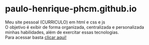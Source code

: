 # paulo-henrique-phcm.github.io
Meu site pessoal (CURRICULO) em html e css e js<br>
O objetivo é exibir de forma organizada, centralizada e personalizada minhas habilidades, além de exercitar essas tecnologias.<br>
Para acessar basta <a href='https://paulo-henrique-phcm.github.io/' target="_blank"> clicar aqui!</a>
